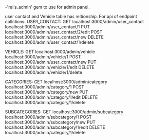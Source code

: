 
-'rails_admin' gem to use for admin panel.

user contact and Vehicle table has reltionship.
For api of endpoint collctions:
USER_CONTACT: GET localhost:3000/admin/user_contact localhost:3000/admin/user_contact/1 PUT localhost:3000/admin/user_contact/2/edit POST localhost:3000/admin/user_contact/new DELETE localhost:3000/admin/user_contact/1/delete

VEHICLE: GET localhost:3000/admin/vehicle localhost:3000/admin/vehicle/1 POST localhost:3000/admin/user_contact/new PUT localhost:3000/admin/vehicle/1/edit DELETE localhost:3000/admin/vehicle/1/delete

CATEGORIES: GET localhost:3000/admin/category localhost:3000/admin/category/1 POST localhost:3000/admin/category/new PUT localhost:3000/admin/category/1/edit DELETE localhost:3000/admin/category/1/delete

SUBCATEGORIES: GET localhost:3000/admin/subcategory localhost:3000/admin/subcategory/1 POST localhost:3000/admin/subcategory/new PUT localhost:3000/admin/subcategory/1/edit DELETE localhost:3000/admin/category/1/delete
